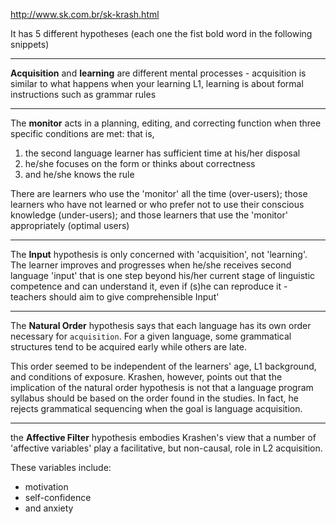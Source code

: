 http://www.sk.com.br/sk-krash.html

It has 5 different hypotheses (each one the fist bold word in the following snippets)

---

**Acquisition** and **learning** are different mental processes - acquisition is similar to what happens when your learning L1, learning is about formal instructions such as grammar rules

---

The **monitor** acts in a planning, editing, and correcting function when three specific conditions are met: that is,

1. the second language learner has sufficient time at his/her disposal
2. he/she focuses on the form or thinks about correctness
3. and he/she knows the rule

There are learners who use the 'monitor' all the time (over-users); those learners who have not learned or who prefer not to use their conscious knowledge (under-users); and those learners that use the 'monitor' appropriately (optimal users)

---

The **Input** hypothesis is only concerned with 'acquisition', not 'learning'. The learner improves and progresses when he/she receives second language 'input' that is one step beyond his/her current stage of linguistic competence and can understand it, even if (s)he can reproduce it - teachers should aim to give comprehensible Input' 

---

The **Natural Order** hypothesis says that each language has its own order necessary for `acquisition`. For a given language, some grammatical structures tend to be acquired early while others are late.

This order seemed to be independent of the learners' age, L1 background, and conditions of exposure. Krashen, however, points out that the implication of the natural order hypothesis is not that a language program syllabus should be based on the order found in the studies. In fact, he rejects grammatical sequencing when the goal is language acquisition.

---

the **Affective Filter** hypothesis embodies Krashen's view that a number of 'affective variables' play a facilitative, but non-causal, role in L2 acquisition.

These variables include:
- motivation
- self-confidence
- and anxiety